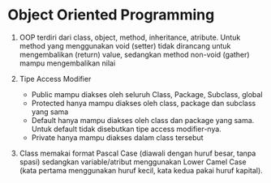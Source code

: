 # Object Oriented Programming
1. OOP terdiri dari class, object, method, inheritance, atribute. Untuk method yang menggunakan void (setter) tidak dirancang untuk mengembalikan (return) value, sedangkan method non-void (gather) mampu mengembalikan nilai

2. Tipe Access Modifier
    - Public mampu diakses oleh seluruh Class, Package, Subclass, global
    - Protected hanya mampu diakses oleh class, package dan subclass yang sama
    - Default hanya mampu diakses oleh class dan package yang sama. Untuk default tidak disebutkan tipe access modifier-nya.
    - Private hanya mampu diakses dalam class tersebut

3. Class memakai format Pascal Case (diawali dengan huruf besar, tanpa spasi) sedangkan variable/atribut menggunakan Lower Camel Case (kata pertama menggunakan huruf kecil, kata kedua pakai huruf kapital). 